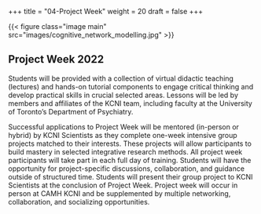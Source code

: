 +++
title = "04-Project Week"
weight = 20
draft = false
+++

{{< figure class="image main" src="images/cognitive_network_modelling.jpg" >}}

## Project Week 2022

Students will be provided with a collection of virtual didactic teaching (lectures) and hands-on tutorial components to engage critical thinking and develop practical skills in crucial selected areas. Lessons will be led by members and affiliates of the KCNI team, including faculty at the University of Toronto’s Department of Psychiatry.  

Successful applications to Project Week will be mentored (in-person or hybrid) by KCNI Scientists as they complete one-week intensive group projects matched to their interests. These projects will allow participants to build mastery in selected integrative research methods. All project week participants will take part in each full day of training. Students will have the opportunity for project-specific discussions, collaboration, and guidance outside of structured time. Students will present their group project to KCNI Scientists at the conclusion of Project Week. Project week will occur in person at CAMH KCNI and be supplemented by multiple networking, collaboration, and socializing opportunities.





